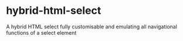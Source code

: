 # hybrid-html-select
A hybrid HTML select fully customisable and emulating all navigational functions of a select element 
